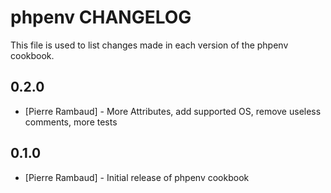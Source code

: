 # phpenv CHANGELOG

This file is used to list changes made in each version of the phpenv cookbook.

## 0.2.0

- [Pierre Rambaud] - More Attributes, add supported OS, remove useless comments, more tests

## 0.1.0

- [Pierre Rambaud] - Initial release of phpenv cookbook
